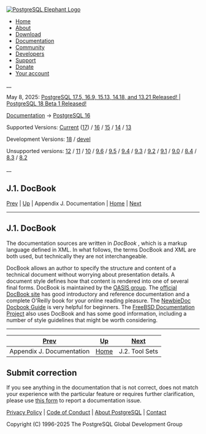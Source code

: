 [ ![PostgreSQL Elephant Logo](/media/img/about/press/elephant.png) ](/)

  * [Home](/ "Home")
  * [About](/about/ "About")
  * [Download](/download/ "Download")
  * [Documentation](/docs/ "Documentation")
  * [Community](/community/ "Community")
  * [Developers](/developer/ "Developers")
  * [Support](/support/ "Support")
  * [Donate](/about/donate/ "Donate")
  * [Your account](/account/ "Your account")

__

May 8, 2025: [ PostgreSQL 17.5, 16.9, 15.13, 14.18, and 13.21 Released! ](/about/news/postgresql-175-169-1513-1418-and-1321-released-3072/) | [ PostgreSQL 18 Beta 1 Released! ](/about/news/postgresql-18-beta-1-released-3070/)

[Documentation](/docs/ "Documentation") -> [PostgreSQL
16](/docs/16/index.html)

Supported Versions: [Current](/docs/current/docguide-docbook.html "PostgreSQL
17 - J.1. DocBook") ([17](/docs/17/docguide-docbook.html "PostgreSQL 17 -
J.1. DocBook")) / [16](/docs/16/docguide-docbook.html "PostgreSQL 16 -
J.1. DocBook") / [15](/docs/15/docguide-docbook.html "PostgreSQL 15 -
J.1. DocBook") / [14](/docs/14/docguide-docbook.html "PostgreSQL 14 -
J.1. DocBook") / [13](/docs/13/docguide-docbook.html "PostgreSQL 13 -
J.1. DocBook")

Development Versions: [18](/docs/18/docguide-docbook.html "PostgreSQL 18 -
J.1. DocBook") / [devel](/docs/devel/docguide-docbook.html "PostgreSQL devel -
J.1. DocBook")

Unsupported versions: [12](/docs/12/docguide-docbook.html "PostgreSQL 12 -
J.1. DocBook") / [11](/docs/11/docguide-docbook.html "PostgreSQL 11 -
J.1. DocBook") / [10](/docs/10/docguide-docbook.html "PostgreSQL 10 -
J.1. DocBook") / [9.6](/docs/9.6/docguide-docbook.html "PostgreSQL 9.6 -
J.1. DocBook") / [9.5](/docs/9.5/docguide-docbook.html "PostgreSQL 9.5 -
J.1. DocBook") / [9.4](/docs/9.4/docguide-docbook.html "PostgreSQL 9.4 -
J.1. DocBook") / [9.3](/docs/9.3/docguide-docbook.html "PostgreSQL 9.3 -
J.1. DocBook") / [9.2](/docs/9.2/docguide-docbook.html "PostgreSQL 9.2 -
J.1. DocBook") / [9.1](/docs/9.1/docguide-docbook.html "PostgreSQL 9.1 -
J.1. DocBook") / [9.0](/docs/9.0/docguide-docbook.html "PostgreSQL 9.0 -
J.1. DocBook") / [8.4](/docs/8.4/docguide-docbook.html "PostgreSQL 8.4 -
J.1. DocBook") / [8.3](/docs/8.3/docguide-docbook.html "PostgreSQL 8.3 -
J.1. DocBook") / [8.2](/docs/8.2/docguide-docbook.html "PostgreSQL 8.2 -
J.1. DocBook")

__

J.1. DocBook  
---  
[Prev](docguide.html "Appendix J. Documentation")  | [Up](docguide.html "Appendix J. Documentation") | Appendix J. Documentation | [Home](index.html "PostgreSQL 16.9 Documentation") |  [Next](docguide-toolsets.html "J.2. Tool Sets")  
  
* * *

## J.1. DocBook #

The documentation sources are written in _DocBook_ , which is a markup
language defined in XML. In what follows, the terms DocBook and XML are both
used, but technically they are not interchangeable.

DocBook allows an author to specify the structure and content of a technical
document without worrying about presentation details. A document style defines
how that content is rendered into one of several final forms. DocBook is
maintained by the [OASIS group](https://www.oasis-open.org). The [official
DocBook site](https://www.oasis-open.org/docbook/) has good introductory and
reference documentation and a complete O'Reilly book for your online reading
pleasure. The [NewbieDoc Docbook
Guide](http://newbiedoc.sourceforge.net/metadoc/docbook-guide.html) is very
helpful for beginners. The [FreeBSD Documentation
Project](https://www.freebsd.org/docproj/) also uses DocBook and has some good
information, including a number of style guidelines that might be worth
considering.

* * *

[Prev](docguide.html "Appendix J. Documentation")  | [Up](docguide.html "Appendix J. Documentation") |  [Next](docguide-toolsets.html "J.2. Tool Sets")  
---|---|---  
Appendix J. Documentation  | [Home](index.html "PostgreSQL 16.9 Documentation") |  J.2. Tool Sets  
  
## Submit correction

If you see anything in the documentation that is not correct, does not match
your experience with the particular feature or requires further clarification,
please use [this form](/account/comments/new/16/docguide-docbook.html/) to
report a documentation issue.

[Privacy Policy](/about/privacypolicy) | [Code of Conduct](/about/policies/coc/) | [About PostgreSQL](/about/) | [Contact](/about/contact/)  

Copyright (C) 1996-2025 The PostgreSQL Global Development Group

